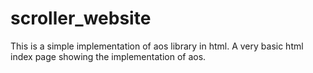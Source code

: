# scroller_website
This is a simple implementation of aos library in html. A very basic html index page showing the implementation of aos.
